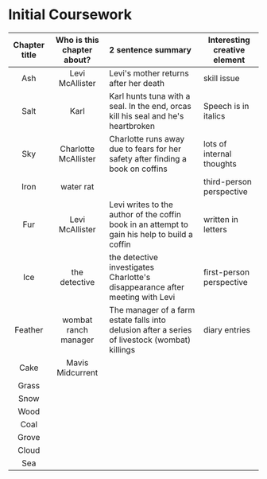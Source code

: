 
# Initial Coursework

| Chapter title | Who is this chapter about? | 2 sentence summary                                                                             | Interesting creative element |
|:-------------:|:--------------------------:|:---------------------------------------------------------------------------------------------- | ---------------------------- |
|      Ash      |      Levi McAllister       | Levi's mother returns after her death                                                          | skill issue                  |
|     Salt      |            Karl            | Karl hunts tuna with a seal. In the end, orcas kill his seal and he's heartbroken              | Speech is in italics         |
|      Sky      |    Charlotte McAllister    | Charlotte runs away due to fears for her safety after finding a book on coffins                | lots of internal thoughts    |
|     Iron      |         water rat          |                                                                                                | third-person perspective     |
|      Fur      |      Levi McAllister       | Levi writes to the author of the coffin book in an attempt to gain his help to build a coffin  | written in letters           |
|      Ice      |       the detective        | the detective investigates Charlotte's disappearance after meeting with Levi                   | first-person perspective     |
|    Feather    |    wombat ranch manager    | The manager of a farm estate falls into delusion after a series of livestock (wombat) killings | diary entries                |
|     Cake      |      Mavis Midcurrent      |                                                                                                |                              |
|     Grass     |                            |                                                                                                |                              |
|     Snow      |                            |                                                                                                |                              |
|     Wood      |                            |                                                                                                |                              |
|     Coal      |                            |                                                                                                |                              |
|     Grove     |                            |                                                                                                |                              |
|     Cloud     |                            |                                                                                                |                              |
|      Sea      |                            |                                                                                                |                              |
